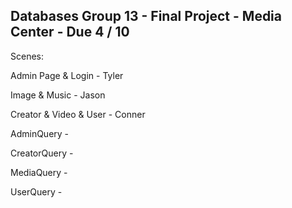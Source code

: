 Databases Group 13 - Final Project - Media Center - Due 4 / 10
---------------------------------------------------------------
Scenes:

Admin Page & Login - Tyler

Image & Music - Jason

Creator & Video & User - Conner

AdminQuery - 

CreatorQuery -

MediaQuery -

UserQuery -
